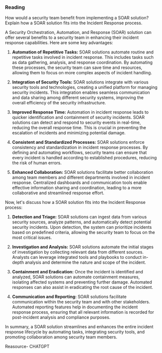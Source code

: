 ### Reading


How would a security team benefit from implementing a SOAR solution?
Explain how a SOAR solution fits into the Incident Response process.


A Security Orchestration, Automation, and Response (SOAR) solution can offer several benefits to a security team in enhancing their incident response capabilities. Here are some key advantages:

1. **Automation of Repetitive Tasks:** SOAR solutions automate routine and repetitive tasks involved in incident response. This includes tasks such as data gathering, analysis, and response coordination. By automating these processes, the security team can save time and resources, allowing them to focus on more complex aspects of incident handling.

2. **Integration of Security Tools:** SOAR solutions integrate with various security tools and technologies, creating a unified platform for managing security incidents. This integration enables seamless communication and data sharing among different security systems, improving the overall efficiency of the security infrastructure.

3. **Improved Response Time:** Automation in incident response leads to quicker identification and containment of security incidents. SOAR solutions can detect and respond to security events in real-time, reducing the overall response time. This is crucial in preventing the escalation of incidents and minimizing potential damage.

4. **Consistent and Standardized Processes:** SOAR solutions enforce consistency and standardization in incident response processes. By defining and automating workflows, security teams can ensure that every incident is handled according to established procedures, reducing the risk of human errors.

5. **Enhanced Collaboration:** SOAR solutions facilitate better collaboration among team members and different departments involved in incident response. Centralized dashboards and communication tools enable effective information sharing and coordination, leading to a more collaborative and streamlined response effort.

Now, let's discuss how a SOAR solution fits into the Incident Response process:

1. **Detection and Triage:** SOAR solutions can ingest data from various security sources, analyze patterns, and automatically detect potential security incidents. Upon detection, the system can prioritize incidents based on predefined criteria, allowing the security team to focus on the most critical issues.

2. **Investigation and Analysis:** SOAR solutions automate the initial stages of investigation by collecting relevant data from different sources. Analysts can leverage integrated tools and playbooks to conduct in-depth analysis and determine the nature and scope of the incident.

3. **Containment and Eradication:** Once the incident is identified and analyzed, SOAR solutions can automate containment measures, isolating affected systems and preventing further damage. Automated responses can also assist in eradicating the root cause of the incident.

4. **Communication and Reporting:** SOAR solutions facilitate communication within the security team and with other stakeholders. Automated reporting features help in documenting the incident response process, ensuring that all relevant information is recorded for post-incident analysis and compliance purposes.

In summary, a SOAR solution streamlines and enhances the entire incident response lifecycle by automating tasks, integrating security tools, and promoting collaboration among security team members.

Reasource- CHATGPT
